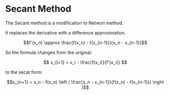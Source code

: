 # Secant Method

The Secant method is a modification to Netwon method.

It replaces the derivative with a difference approximation. 

$$f'(x_n) \approx \frac{f(x_n) - f(x_{n-1})}{x_n - x_{n-1}}$$

So the formula changes from the original:

$$ x_{i+1} = x_i - \frac{f(x_i)}{f'(x_i)} $$

to the secat form:

$$x_{n+1} = x_n - f(x_n) \left ( \frac{x_n - x_{n-1}}{f(x_n) - f(x_{n-1})} \right )$$
